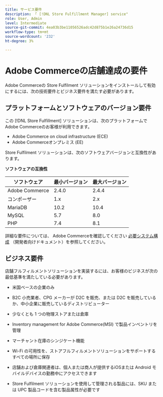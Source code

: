 ```yaml
---
title: サービス要件
description: 「 [!DNL Store Fulfillment Manager] service"
role: User, Admin
level: Intermediate
source-git-commit: 4ea03b3be11056526adc42d875b1e26a24736d15
workflow-type: tm+mt
source-wordcount: '232'
ht-degree: 3%

---
```



# Adobe Commerceの店舗達成の要件

Adobe Commerceの Store Fulfilment ソリューションをインストールして有効にするには、次の技術要件とビジネス要件を満たす必要があります。

## プラットフォームとソフトウェアのバージョン要件

この [!DNL Store Fulfillment] ソリューションは、次のプラットフォームでAdobe Commerceのお客様が利用できます。

* Adobe Commerce on cloud infrastructure (ECE)
* Adobe Commerceオンプレミス (EE)

Store Fulfilment ソリューションは、次のソフトウェアバージョンと互換性があります。

**ソフトウェアの互換性**

| **ソフトウェア** | **最小バージョン** | **最大バージョン** |
|----------------|---------------------|---------------------|
| Adobe Commerce | 2.4.0 | 2.4.4 |
| コンポーザー | 1.x | 2.x |
| MariaDB | 10.2 | 10.4 |
| MySQL | 5.7 | 8.0 |
| PHP | 7.4 | 8.1 |

詳細な要件については、 Adobe Commerceを確認してください [必要システム構成](https://devdocs.magento.com/guides/v2.4/install-gde/system-requirements.html) （開発者向けドキュメント）を参照してください。

## ビジネス要件

店舗フルフィルメントソリューションを実装するには、お客様のビジネスが次の最低基準を満たしている必要があります。

* 米国ベースの企業のみ

* B2C 小売業者、CPG メーカーが D2C を販売、または D2C を販売しているか、中小企業に販売しているディストリビューター

* 少なくとも 1 つの物理ストアまたは倉庫

* Inventory management for Adobe Commerce(MSI) で製品インベントリを管理

* マーチャント在庫のシンジケート機能

* Wi-Fi の可用性を、ストアフルフィルメントソリューションをサポートするすべての場所に保存

* 店舗および倉庫関連者は、個人または商人が提供するiOSまたは Android モバイルデバイスの勤務中にアクセスできます

* Store Fulfilment ソリューションを使用して管理される製品には、SKU または UPC 製品コードを含む製品属性が必要です
